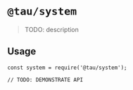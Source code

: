 # `@tau/system`

> TODO: description

## Usage

```
const system = require('@tau/system');

// TODO: DEMONSTRATE API
```

